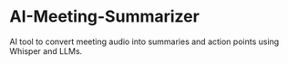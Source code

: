 # AI-Meeting-Summarizer
AI tool to convert meeting audio into summaries and action points using Whisper and LLMs.
